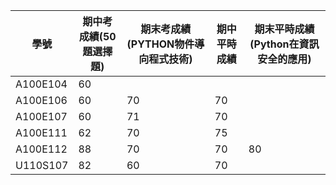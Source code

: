 | 學號 | 期中考成績(50題選擇題) | 期末考成績(PYTHON物件導向程式技術) | 期中平時成績 | 期末平時成績(Python在資訊安全的應用) |
| ---- |  ---- |  ---- |  ---- |  ---- |  
| A100E104 | 60| |||
| A100E106| 60 | 70 |70||
| A100E107| 60 | 71|70 ||
| A100E111| 62 | 70|75 ||
| A100E112| 88 | 70|70 |80|
| U110S107| 82 | 60|70 ||

